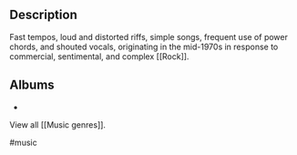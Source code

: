 ## Description
Fast tempos, loud and distorted riffs, simple songs, frequent use of power chords, and shouted vocals, originating in the mid-1970s in response to commercial, sentimental, and complex [[Rock]]. 

## Albums
- 

View all [[Music genres]].

#music 